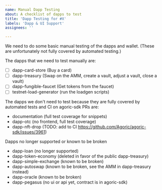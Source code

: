 ```yaml
---
name: Manual Dapp Testing
about: A checklist of dapps to test
title: 'Dapp Testing for #X'
labels: 'Dapp & UI Support'
assignees: ''

---
```


We need to do some basic manual testing of the dapps and wallet. (These are unfortunately not fully covered by automated testing.)

The dapps that we need to test manually are:

- [ ] dapp-card-store (Buy a card)
- [ ] dapp-treasury (Swap on the AMM, create a vault, adjust a vault, close a vault)
- [ ] dapp-fungible-faucet (Get tokens from the faucet)
- [ ] testnet-load-generator (run the loadgen scripts)

The dapps we don't need to test because they are fully covered by automated tests and CI on agoric-sdk PRs are:
- documentation (full test coverage for snippets)
- dapp-otc (no frontend, full test coverage)
- dapp-nft-drop (TODO: add to CI https://github.com/Agoric/agoric-sdk/issues/3961)

Dapps no longer supported or known to be broken
- dapp-loan (no longer supported)
- dapp-token-economy (deleted in favor of the public dapp-treasury)
- dapp-simple-exchange (known to be broken)
- dapp-autoswap (known to be broken, see the AMM in dapp-treasury instead)
- dapp-oracle (known to be broken)
- dapp-pegasus (no ui or api yet, contract is in agoric-sdk)
